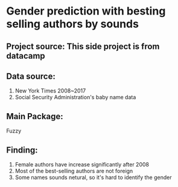 # Gender prediction with besting selling authors by sounds
## Project source: This side project is from datacamp
## Data source: 
1. New York Times 2008~2017
2. Social Security Administration's baby name data

## Main Package:
Fuzzy

## Finding:
1. Female authors have increase significantly after 2008
2. Most of the best-selling authors are not foreign
3. Some names sounds netural, so it's hard to identify the gender

